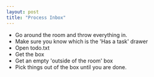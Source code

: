 ```yaml
--- 
layout: post
title: "Process Inbox"
--- 
```


* Go around the room and throw everything in. 
* Make sure you know which is the 'Has a task' drawer
* Open todo.txt
* Get the box 
* Get an empty 'outside of the room' box
* Pick things out of the box until you are done.  
